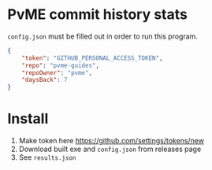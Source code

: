 # PvME commit history stats

`config.json` must be filled out in order to run this program.

```json
{
    "token": "GITHUB_PERSONAL_ACCESS_TOKEN",
    "repo": "pvme-guides",
    "repoOwner": "pvme",
    "daysBack": 7
}
```


# Install
  1. Make token here https://github.com/settings/tokens/new
  2. Download built exe and `config.json` from releases page
  3. See `results.json`
